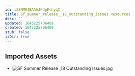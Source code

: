 ```yaml
---
id: iZ8NMR4BAAhJPdpPshyqC
title: Sf_summer_release__18_outstanding_issues Resources
desc: ''
updated: 1645225706409
created: 1645225706409
stub: false
isDir: true
---
```

## Imported Assets
- ![SF Summer Release _18 Outstanding Issues.jpg](/assets/sf-summer-release-_18-outstanding-issues.jpg)
